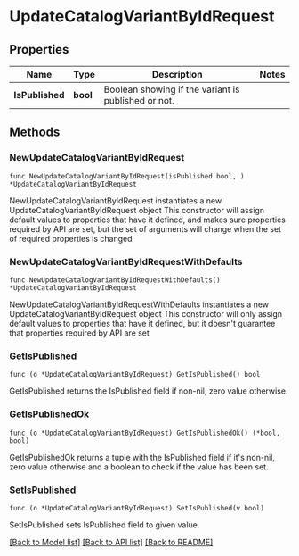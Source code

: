 # UpdateCatalogVariantByIdRequest

## Properties

Name | Type | Description | Notes
------------ | ------------- | ------------- | -------------
**IsPublished** | **bool** | Boolean showing if the variant is published or not. | 

## Methods

### NewUpdateCatalogVariantByIdRequest

`func NewUpdateCatalogVariantByIdRequest(isPublished bool, ) *UpdateCatalogVariantByIdRequest`

NewUpdateCatalogVariantByIdRequest instantiates a new UpdateCatalogVariantByIdRequest object
This constructor will assign default values to properties that have it defined,
and makes sure properties required by API are set, but the set of arguments
will change when the set of required properties is changed

### NewUpdateCatalogVariantByIdRequestWithDefaults

`func NewUpdateCatalogVariantByIdRequestWithDefaults() *UpdateCatalogVariantByIdRequest`

NewUpdateCatalogVariantByIdRequestWithDefaults instantiates a new UpdateCatalogVariantByIdRequest object
This constructor will only assign default values to properties that have it defined,
but it doesn't guarantee that properties required by API are set

### GetIsPublished

`func (o *UpdateCatalogVariantByIdRequest) GetIsPublished() bool`

GetIsPublished returns the IsPublished field if non-nil, zero value otherwise.

### GetIsPublishedOk

`func (o *UpdateCatalogVariantByIdRequest) GetIsPublishedOk() (*bool, bool)`

GetIsPublishedOk returns a tuple with the IsPublished field if it's non-nil, zero value otherwise
and a boolean to check if the value has been set.

### SetIsPublished

`func (o *UpdateCatalogVariantByIdRequest) SetIsPublished(v bool)`

SetIsPublished sets IsPublished field to given value.



[[Back to Model list]](../README.md#documentation-for-models) [[Back to API list]](../README.md#documentation-for-api-endpoints) [[Back to README]](../README.md)


